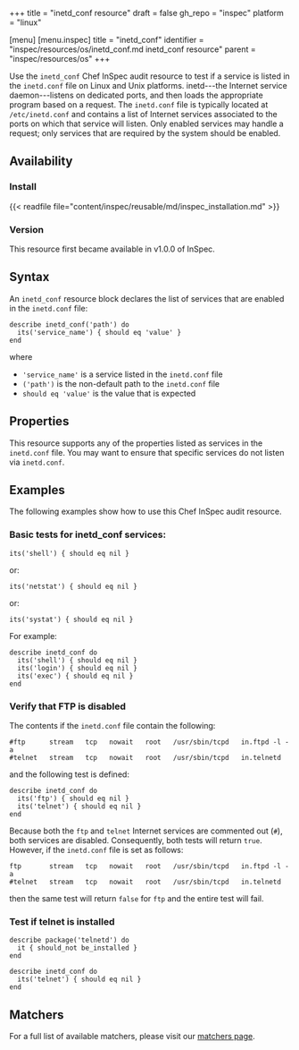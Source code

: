 +++
title = "inetd_conf resource"
draft = false
gh_repo = "inspec"
platform = "linux"

[menu]
  [menu.inspec]
    title = "inetd_conf"
    identifier = "inspec/resources/os/inetd_conf.md inetd_conf resource"
    parent = "inspec/resources/os"
+++

Use the `inetd_conf` Chef InSpec audit resource to test if a service is listed in the `inetd.conf` file on Linux and Unix platforms. inetd---the Internet service daemon---listens on dedicated ports, and then loads the appropriate program based on a request. The `inetd.conf` file is typically located at `/etc/inetd.conf` and contains a list of Internet services associated to the ports on which that service will listen. Only enabled services may handle a request; only services that are required by the system should be enabled.

## Availability

### Install

{{< readfile file="content/inspec/reusable/md/inspec_installation.md" >}}

### Version

This resource first became available in v1.0.0 of InSpec.

## Syntax

An `inetd_conf` resource block declares the list of services that are enabled in the `inetd.conf` file:

    describe inetd_conf('path') do
      its('service_name') { should eq 'value' }
    end

where

- `'service_name'` is a service listed in the `inetd.conf` file
- `('path')` is the non-default path to the `inetd.conf` file
- `should eq 'value'` is the value that is expected

## Properties

This resource supports any of the properties listed as services in the `inetd.conf` file. You may want to ensure that specific services do not listen via `inetd.conf`.

## Examples

The following examples show how to use this Chef InSpec audit resource.

### Basic tests for inetd_conf services:

    its('shell') { should eq nil }

or:

    its('netstat') { should eq nil }

or:

    its('systat') { should eq nil }

For example:

    describe inetd_conf do
      its('shell') { should eq nil }
      its('login') { should eq nil }
      its('exec') { should eq nil }
    end

### Verify that FTP is disabled

The contents if the `inetd.conf` file contain the following:

    #ftp      stream   tcp   nowait   root   /usr/sbin/tcpd   in.ftpd -l -a
    #telnet   stream   tcp   nowait   root   /usr/sbin/tcpd   in.telnetd

and the following test is defined:

    describe inetd_conf do
      its('ftp') { should eq nil }
      its('telnet') { should eq nil }
    end

Because both the `ftp` and `telnet` Internet services are commented out (`#`), both services are disabled. Consequently, both tests will return `true`. However, if the `inetd.conf` file is set as follows:

    ftp       stream   tcp   nowait   root   /usr/sbin/tcpd   in.ftpd -l -a
    #telnet   stream   tcp   nowait   root   /usr/sbin/tcpd   in.telnetd

then the same test will return `false` for `ftp` and the entire test will fail.

### Test if telnet is installed

    describe package('telnetd') do
      it { should_not be_installed }
    end

    describe inetd_conf do
      its('telnet') { should eq nil }
    end

## Matchers

For a full list of available matchers, please visit our [matchers page](/inspec/matchers/).
